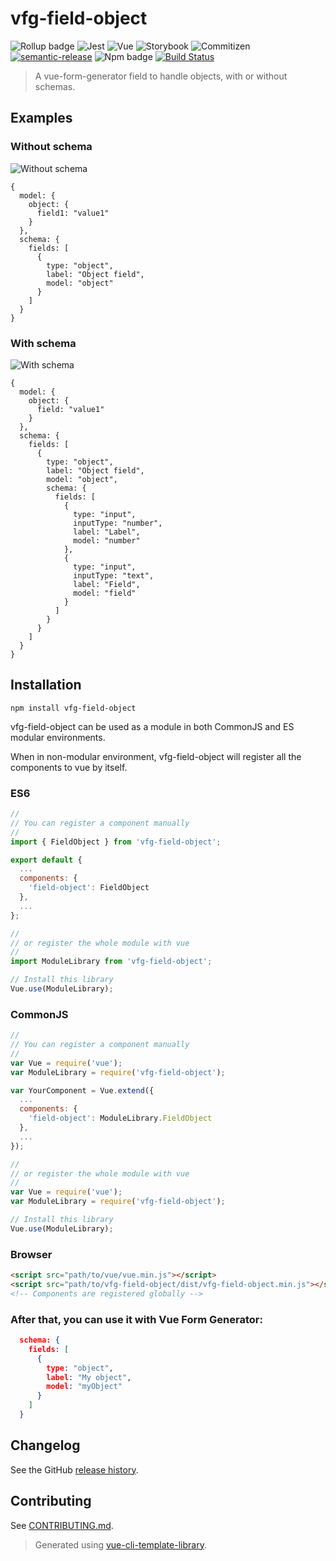# vfg-field-object

![Rollup badge](https://img.shields.io/badge/Rollup-^0.53.3-ff69b4.svg)
![Jest](https://img.shields.io/badge/Jest-^22.0.4-blue.svg)
![Vue](https://img.shields.io/badge/Vue-^2.5.13-brightgreen.svg)
![Storybook](https://img.shields.io/badge/Storybook-^3.3.3-ff70a3.svg)
![Commitizen](https://img.shields.io/badge/Commitizen-enabled-brightgreen.svg)
[![semantic-release](https://img.shields.io/badge/%20%20%F0%9F%93%A6%F0%9F%9A%80-semantic--release-e10079.svg)](https://github.com/semantic-release/semantic-release)
![Npm badge](https://img.shields.io/npm/v/vfg-field-object.svg)
[![Build Status](https://travis-ci.org/gwenaelp/vfg-field-object.svg?branch=master)](https://travis-ci.org/gwenaelp/vfg-field-object)

> A vue-form-generator field to handle objects, with or without schemas.

## Examples

### Without schema

![Without schema](https://github.com/gwenaelp/vfg-field-object/blob/master/docs/preview1.png)

```
{
  model: {
    object: {
      field1: "value1"
    }
  },
  schema: {
    fields: [
      {
        type: "object",
        label: "Object field",
        model: "object"
      }
    ]
  }
}
```

### With schema

![With schema](https://github.com/gwenaelp/vfg-field-object/blob/master/docs/preview2.png)

```
{
  model: {
    object: {
      field: "value1"
    }
  },
  schema: {
    fields: [
      {
        type: "object",
        label: "Object field",
        model: "object",
        schema: {
          fields: [
            {
              type: "input",
              inputType: "number",
              label: "Label",
              model: "number"
            },
            {
              type: "input",
              inputType: "text",
              label: "Field",
              model: "field"
            }
          ]
        }
      }
    ]
  }
}
```

## Installation
```
npm install vfg-field-object
```
vfg-field-object can be used as a module in both CommonJS and ES modular environments.

When in non-modular environment, vfg-field-object will register all the components to vue by itself.</p>

### ES6
```js
//
// You can register a component manually
//
import { FieldObject } from 'vfg-field-object';

export default {
  ...
  components: {
    'field-object': FieldObject
  },
  ...
};

//
// or register the whole module with vue
//
import ModuleLibrary from 'vfg-field-object';

// Install this library
Vue.use(ModuleLibrary);
```

### CommonJS
```js
//
// You can register a component manually
//
var Vue = require('vue');
var ModuleLibrary = require('vfg-field-object');

var YourComponent = Vue.extend({
  ...
  components: {
    'field-object': ModuleLibrary.FieldObject
  },
  ...
});

//
// or register the whole module with vue
//
var Vue = require('vue');
var ModuleLibrary = require('vfg-field-object');

// Install this library
Vue.use(ModuleLibrary);
```

### Browser

```html
<script src="path/to/vue/vue.min.js"></script>
<script src="path/to/vfg-field-object/dist/vfg-field-object.min.js"></script>
<!-- Components are registered globally -->
```

### After that, you can use it with Vue Form Generator:

```json
  schema: {
    fields: [
      {
        type: "object",
        label: "My object",
        model: "myObject"
      }
    ]
  }
```

## Changelog

See the GitHub [release history](https://github.com/gwenaelp/vfg-field-object/releases).

## Contributing

See [CONTRIBUTING.md](.github/CONTRIBUTING.md).



> Generated using [vue-cli-template-library](https://github.com/julon/vue-cli-template-library).
